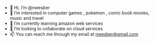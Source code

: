 - 👋 Hi, I’m @nwesber
- 👀 I’m interested in computer games , pokemon , comic book movies, music and travel
- 🌱 I’m currently learning amazon web services
- 💞️ I’m looking to collaborate on cloud services
- 📫 You can reach me through my email at nwesber@gmail.com

<!---
nwesber/nwesber is a ✨ special ✨ repository because its `README.md` (this file) appears on your GitHub profile.
You can click the Preview link to take a look at your changes.
--->
